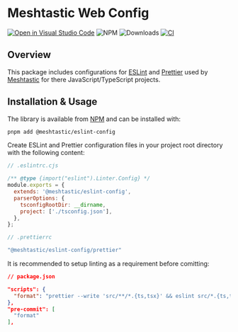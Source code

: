 # Meshtastic Web Config

[![Open in Visual Studio Code](https://open.vscode.dev/badges/open-in-vscode.svg)](https://open.vscode.dev/meshtastic/web-config) ![NPM](https://badgen.net/npm/v/@meshtastic/eslint-config) ![Downloads](https://badgen.net/npm/dt/@meshtastic/eslint-config) [![CI](https://github.com/meshtastic/web-config/actions/workflows/ci.yml/badge.svg)](https://github.com/meshtastic/web-config/actions/workflows/ci.yml)

## Overview

This package includes configurations for [ESLint](https://eslint.org/) and [Prettier](https://prettier.io/) used by [Meshtastic](https://meshtastic.org) for there JavaScript/TypeScript projects.

## Installation & Usage

The library is available from [NPM](https://www.npmjs.com/package/@meshtastic/eslint-config) and can be installed with:

```bash
pnpm add @meshtastic/eslint-config
```

Create ESLint and Prettier configuration files in your project root directory with the following content:

```js
// .eslintrc.cjs

/** @type {import("eslint").Linter.Config} */
module.exports = {
  extends: '@meshtastic/eslint-config',
  parserOptions: {
    tsconfigRootDir: __dirname,
    project: ['./tsconfig.json'],
  },
};
```

```js
// .prettierrc

"@meshtastic/eslint-config/prettier"
```

It is recommended to setup linting as a requirement before comitting:

```json
// package.json

"scripts": {
  "format": "prettier --write 'src/**/*.{ts,tsx}' && eslint src/*.{ts,tsx}"
},
"pre-commit": [
  "format"
],
```
